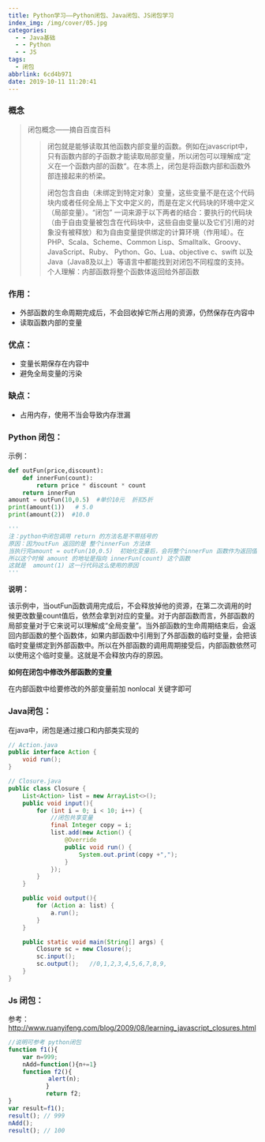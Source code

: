 ```yaml
---
title: Python学习——Python闭包、Java闭包、JS闭包学习
index_img: /img/cover/05.jpg
categories:
  - - Java基础
  - - Python
  - - JS
tags:
  - 闭包
abbrlink: 6cd4b971
date: 2019-10-11 11:20:41
---
```

  
### 概念
> 闭包概念——摘自百度百科
>> 闭包就是能够读取其他函数内部变量的函数。例如在javascript中，只有函数内部的子函数才能读取局部变量，所以闭包可以理解成“定义在一个函数内部的函数“。在本质上，闭包是将函数内部和函数外部连接起来的桥梁。
>>
>>闭包包含自由（未绑定到特定对象）变量，这些变量不是在这个代码块内或者任何全局上下文中定义的，而是在定义代码块的环境中定义（局部变量）。“闭包” 一词来源于以下两者的结合：要执行的代码块（由于自由变量被包含在代码块中，这些自由变量以及它们引用的对象没有被释放）和为自由变量提供绑定的计算环境（作用域）。在PHP、Scala、Scheme、Common Lisp、Smalltalk、Groovy、JavaScript、Ruby、 Python、Go、Lua、objective c、swift 以及Java（Java8及以上）等语言中都能找到对闭包不同程度的支持。
个人理解：内部函数将整个函数体返回给外部函数

### 作用：
+ 外部函数的生命周期完成后，不会回收掉它所占用的资源，仍然保存在内容中
+ 读取函数内部的变量
### 优点：
+ 变量长期保存在内容中
+ 避免全局变量的污染
### 缺点：
+ 占用内存，使用不当会导致内存泄漏
### Python 闭包：
示例：
```python
def outFun(price,discount):
    def innerFun(count):
        return price * discount * count
    return innerFun
amount = outFun(10,0.5)  #单价10元  折扣5折
print(amount(1))   # 5.0
print(amount(2))  #10.0

''' 
注：python中闭包调用 return 的方法名是不带括号的
原因：因为outFun 返回的是 整个innerFun 方法体
当执行完amount = outFun(10,0.5)  初始化变量后，会将整个innerFun 函数作为返回值
所以这个时候 amount 的地址是指向 innerFun(count) 这个函数
这就是  amount(1) 这一行代码这么使用的原因
'''
```
**说明：**

该示例中，当outFun函数调用完成后，不会释放掉他的资源，在第二次调用的时候更改数量count值后，依然会拿到对应的变量。对于内部函数而言，外部函数的局部变量对于它来说可以理解成“全局变量”。当外部函数的生命周期结束后，会返回内部函数的整个函数体，如果内部函数中引用到了外部函数的临时变量，会把该临时变量绑定到外部函数中。所以在外部函数的调用周期接受后，内部函数依然可以使用这个临时变量。这就是不会释放内存的原因。

**如何在闭包中修改外部函数的变量**

在内部函数中给要修改的外部变量前加 nonlocal 关键字即可

### Java闭包：
在java中，闭包是通过接口和内部类实现的
```java
// Action.java
public interface Action {
    void run();
}
```
```java
// Closure.java
public class Closure {
    List<Action> list = new ArrayList<>();
    public void input(){
        for (int i = 0; i < 10; i++) {
            //闭包共享变量
            final Integer copy = i;
            list.add(new Action() {
                @Override
                public void run() {
                    System.out.print(copy +",");
                }
            });
        }
    }

    public void output(){
        for (Action a: list) {
            a.run();
        }
    }

    public static void main(String[] args) {
        Closure sc = new Closure();
        sc.input();   
        sc.output();   //0,1,2,3,4,5,6,7,8,9,
    }
}
```

### Js 闭包：
参考：http://www.ruanyifeng.com/blog/2009/08/learning_javascript_closures.html
```js
//说明可参考 python闭包
function f1(){
    var n=999;
    nAdd=function(){n+=1}
    function f2(){
　　　　　	alert(n);
　　　　	}
　　　　	return f2;
}
var result=f1();
result(); // 999
nAdd();
result(); // 100
```

